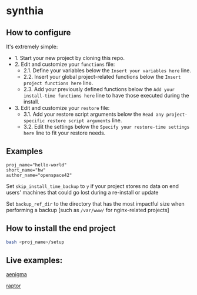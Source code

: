 # synthia

## How to configure

It's extremely simple:

* 1\. Start your new project by cloning this repo.
* 2\. Edit and customize your `functions` file:
    * 2.1\. Define your variables below the `Insert your variables here` line.
    * 2.2\. Insert your global project-related functions below the `Insert project functions here` line.
    * 2.3\. Add your previously defined functions below the `Add your install-time functions here` line to have those executed during the install.
* 3\. Edit and customize your `restore` file:
    * 3.1\. Add your restore script arguments below the `Read any project-specific restore script arguments` line.
    * 3.2\. Edit the settings below the `Specify your restore-time settings here` line to fit your restore needs.

## Examples

```
proj_name="hello-world"
short_name="hw"
author_name="openspace42"
```

Set `skip_install_time_backup` to `y` if your project stores no data on end users' machines that could go lost during a re-install or update

Set `backup_ref_dir` to the directory that has the most impactful size when performing a backup [such as `/var/www/` for nginx-related projects]

## How to install the end project

```bash
bash <proj_name>/setup
```

## Live examples:

[aenigma](https://github.com/openspace42/aenigma)

[raptor](https://github.com/openspace42/raptor)

